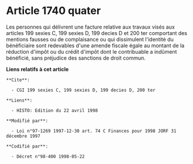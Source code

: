 # Article 1740 quater

Les personnes qui délivrent une facture relative aux travaux visés aux articles 199 sexies C, 199 sexies D, 199 decies D et
200 ter comportant des mentions fausses ou de complaisance ou qui dissimulent l'identité du bénéficiaire sont redevables
d'une amende fiscale égale au montant de la réduction d'impôt ou du crédit d'impôt dont le contribuable a indûment bénéficié,
sans préjudice des sanctions de droit commun.

**Liens relatifs à cet article**

	**Cite**:

	  - CGI 199 sexies C, 199 sexies D, 199 decies D, 200 ter

	**Liens**:

	  - HISTO: Edition du 22 avril 1998

	**Modifié par**:

	  - Loi n°97-1269 1997-12-30 art. 74 C Finances pour 1998 JORF 31 décembre 1997

	**Codifié par**:

	  - Décret n°98-400 1998-05-22
